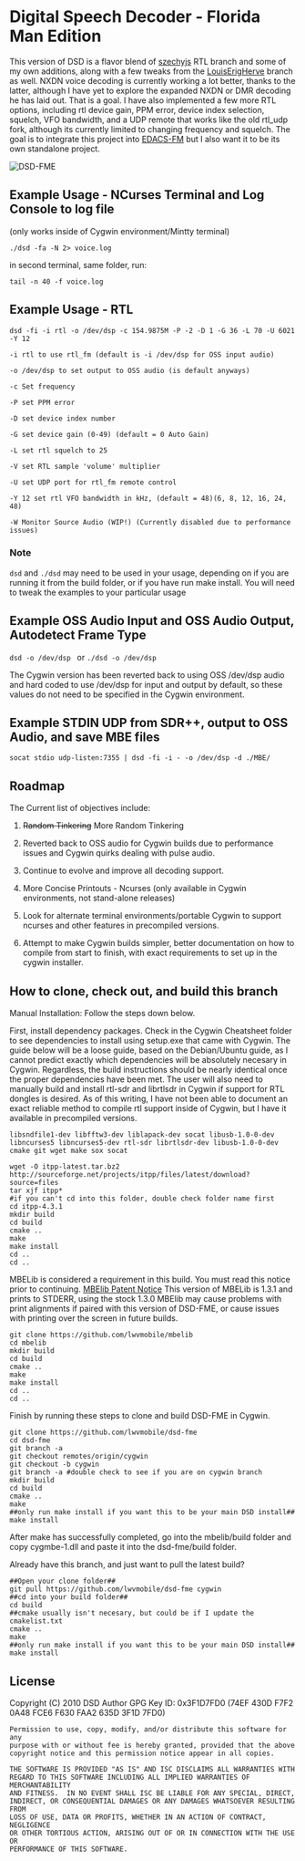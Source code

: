# Digital Speech Decoder - Florida Man Edition
This version of DSD is a flavor blend of [szechyjs](https://github.com/szechyjs/dsd "szechyjs") RTL branch and some of my own additions, along with a few tweaks from the [LouisErigHerve](https://github.com/LouisErigHerve/dsd "LouisErigHerve") branch as well. NXDN voice decoding is currently working a lot better, thanks to the latter, although I have yet to explore the expanded NXDN or DMR decoding he has laid out. That is a goal. I have also implemented a few more RTL options, including rtl device gain, PPM error, device index selection, squelch, VFO bandwidth, and a UDP remote that works like the old rtl_udp fork, although its currently limited to changing frequency and squelch. The goal is to integrate this project into [EDACS-FM](https://github.com/lwvmobile/edacs-fm "EDACS-FM") but I also want it to be its own standalone project. 

![DSD-FME](https://github.com/lwvmobile/dsd-fme/blob/cygwin/dsd-fme.png)

## Example Usage - NCurses Terminal and Log Console to log file

(only works inside of Cygwin environment/Mintty terminal)

`./dsd -fa -N 2> voice.log`

in second terminal, same folder, run:

`tail -n 40 -f voice.log`

## Example Usage - RTL
`dsd -fi -i rtl -o /dev/dsp -c 154.9875M -P -2 -D 1 -G 36 -L 70 -U 6021 -Y 12`

```
-i rtl to use rtl_fm (default is -i /dev/dsp for OSS input audio)

-o /dev/dsp to set output to OSS audio (is default anyways)

-c Set frequency

-P set PPM error

-D set device index number

-G set device gain (0-49) (default = 0 Auto Gain)

-L set rtl squelch to 25

-V set RTL sample 'volume' multiplier

-U set UDP port for rtl_fm remote control

-Y 12 set rtl VFO bandwidth in kHz, (default = 48)(6, 8, 12, 16, 24, 48)

-W Monitor Source Audio (WIP!) (Currently disabled due to performance issues)
```

### Note

`dsd` and `./dsd` may need to be used in your usage, depending on if you are running it from the build folder, or if you have run make install. You will need to tweak the examples to your particular usage


## Example OSS Audio Input and OSS Audio Output, Autodetect Frame Type
`dsd -o /dev/dsp ` or `./dsd -o /dev/dsp`

The Cygwin version has been reverted back to using OSS /dev/dsp audio and hard coded to use /dev/dsp for input and output by default, so these values do not need to be specified in the Cygwin environment.

## Example STDIN UDP from SDR++, output to OSS Audio, and save MBE files
`socat stdio udp-listen:7355 | dsd -fi -i - -o /dev/dsp -d ./MBE/`

## Roadmap
The Current list of objectives include:

1. ~~Random Tinkering~~ More Random Tinkering

2. Reverted back to OSS audio for Cygwin builds due to performance issues and Cygwin quirks dealing with pulse audio.

3. Continue to evolve and improve all decoding support.

4. More Concise Printouts - Ncurses (only available in Cygwin environments, not stand-alone releases)

5. Look for alternate terminal environments/portable Cygwin to support ncurses and other features in precompiled versions.

6. Attempt to make Cygwin builds simpler, better documentation on how to compile from start to finish, with exact requirements to set up in the cygwin installer.


## How to clone, check out, and build this branch

Manual Installation: Follow the steps down below.

First, install dependency packages. Check in the Cygwin Cheatsheet folder to see dependencies to install using setup.exe that came with Cygwin.  The guide below will be a loose guide, based on the Debian/Ubuntu guide, as I cannot predict exactly which dependencies will be absolutely necesary in Cygwin. Regardless, the build instructions should be nearly identical once the proper dependencies have been met. The user will also need to manually build and install rtl-sdr and librtlsdr in Cygwin if support for RTL dongles is desired. As of this writing, I have not been able to document an exact reliable method to compile rtl support inside of Cygwin, but I have it available in precompiled versions.

```
libsndfile1-dev libfftw3-dev liblapack-dev socat libusb-1.0-0-dev libncurses5 libncurses5-dev rtl-sdr librtlsdr-dev libusb-1.0-0-dev cmake git wget make sox socat

wget -O itpp-latest.tar.bz2 http://sourceforge.net/projects/itpp/files/latest/download?source=files
tar xjf itpp*
#if you can't cd into this folder, double check folder name first
cd itpp-4.3.1 
mkdir build
cd build
cmake ..
make 
make install
cd ..
cd ..
```

MBELib is considered a requirement in this build. You must read this notice prior to continuing. [MBElib Patent Notice](https://github.com/lwvmobile/mbelib#readme "MBElib Patent Notice") This version of MBELib is 1.3.1 and prints to STDERR, using the stock 1.3.0 MBElib may cause problems with print alignments if paired with this version of DSD-FME, or cause issues with printing over the screen in future builds.

```
git clone https://github.com/lwvmobile/mbelib
cd mbelib
mkdir build
cd build
cmake ..
make
make install
cd ..
cd ..
```

Finish by running these steps to clone and build DSD-FME in Cygwin.

```
git clone https://github.com/lwvmobile/dsd-fme
cd dsd-fme
git branch -a
git checkout remotes/origin/cygwin
git checkout -b cygwin
git branch -a #double check to see if you are on cygwin branch
mkdir build
cd build
cmake ..
make 
##only run make install if you want this to be your main DSD install##
make install

```
After make has successfully completed, go into the mbelib/build folder and copy cygmbe-1.dll and paste it into the dsd-fme/build folder.

Already have this branch, and just want to pull the latest build?

```
##Open your clone folder##
git pull https://github.com/lwvmobile/dsd-fme cygwin
##cd into your build folder##
cd build
##cmake usually isn't necesary, but could be if I update the cmakelist.txt
cmake ..
make 
##only run make install if you want this to be your main DSD install##
make install
```

## License
Copyright (C) 2010 DSD Author
GPG Key ID: 0x3F1D7FD0 (74EF 430D F7F2 0A48 FCE6  F630 FAA2 635D 3F1D 7FD0)

    Permission to use, copy, modify, and/or distribute this software for any
    purpose with or without fee is hereby granted, provided that the above
    copyright notice and this permission notice appear in all copies.

    THE SOFTWARE IS PROVIDED "AS IS" AND ISC DISCLAIMS ALL WARRANTIES WITH
    REGARD TO THIS SOFTWARE INCLUDING ALL IMPLIED WARRANTIES OF MERCHANTABILITY
    AND FITNESS.  IN NO EVENT SHALL ISC BE LIABLE FOR ANY SPECIAL, DIRECT,
    INDIRECT, OR CONSEQUENTIAL DAMAGES OR ANY DAMAGES WHATSOEVER RESULTING FROM
    LOSS OF USE, DATA OR PROFITS, WHETHER IN AN ACTION OF CONTRACT, NEGLIGENCE
    OR OTHER TORTIOUS ACTION, ARISING OUT OF OR IN CONNECTION WITH THE USE OR
    PERFORMANCE OF THIS SOFTWARE.
    
   
